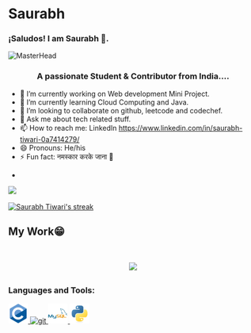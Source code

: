 # Saurabh




### ¡Saludos! I am Saurabh 👋.


![MasterHead](https://www.eschoolnews.com/files/2021/02/coding-platform-STEM-code.jpg)   


<h3 align="center">A passionate Student & Contributor from India....</h3>

- 🔭 I’m currently working on Web development Mini Project.
- 🌱 I’m currently learning Cloud Computing and Java.
- 👯 I’m looking to collaborate on github, leetcode and codechef.
- 💬 Ask me about tech related stuff.
- 📫 How to reach me: LinkedIn https://www.linkedin.com/in/saurabh-tiwari-0a7414279/
- 😄 Pronouns: He/his
- ⚡ Fun fact: नमस्कार करके जाना 🙏
- <p align="right">
<img src = "https://github-readme-stats.vercel.app/api?username=Tripathiji27&&show_icons=true&title_color=ffffff&icon_color=bb2acf&text_color=daf7dc&bg_color=191919">
</p>
<p align="left">
   <a href="https://github-readme-stats.vercel.app/api?username=Tripathiji27">
        <img title="🔥 Get streak stats for your profile at git.io/streak-stats" alt="Saurabh Tiwari's streak" src="https://github-readme-streak-stats.herokuapp.com?user=Tripathiji27ack-ice&stroke=060A0CD0"/>
    </a>
</p>

<h2>My Work😁</h2>
<h1 align="center">
<img src="https://im5.ezgif.com/tmp/ezgif-5-dfbf0ee8d9.gif">
</h1>
<h3 align="left">Languages and Tools:</h3>
<p align="left"> <a href="https://www.cprogramming.com/" target="_blank" rel="noreferrer"> <img src="https://raw.githubusercontent.com/devicons/devicon/master/icons/c/c-original.svg" alt="c" width="40" height="40"/> </a> <a href="https://git-scm.com/" target="_blank" rel="noreferrer"> <img src="https://www.vectorlogo.zone/logos/git-scm/git-scm-icon.svg" alt="git" width="40" height="40"/> </a> <a href="https://www.mysql.com/" target="_blank" rel="noreferrer"> <img src="https://raw.githubusercontent.com/devicons/devicon/master/icons/mysql/mysql-original-wordmark.svg" alt="mysql" width="40" height="40"/> </a> <a href="https://www.python.org" target="_blank" rel="noreferrer"> <img src="https://raw.githubusercontent.com/devicons/devicon/master/icons/python/python-original.svg" alt="python" width="40" height="40"/> </a> </p>

